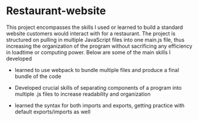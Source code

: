 # Restaurant-website

This project encompasses the skills I used or learned to build a
standard website customers would interact with for a restaurant.
The project is structured on pulling in multiple JavaScript files
into one main.js file, thus increasing the organization of the program without sacrificing any efficiency in loadtime or computing power. Below are some of the main skills I developed

- learned to use webpack to bundle multiple files and produce a final bundle of the code

- Developed crucial skills of separating components of a program into multiple .js files to increase readability and organization

- learned the syntax for both imports and exports, getting practice with default exports/imports as well

